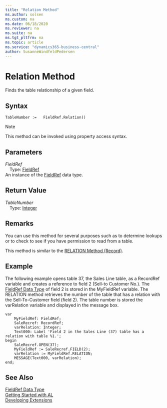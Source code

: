 ```yaml
---
title: "Relation Method"
ms.author: solsen
ms.custom: na
ms.date: 06/18/2020
ms.reviewer: na
ms.suite: na
ms.tgt_pltfrm: na
ms.topic: article
ms.service: "dynamics365-business-central"
author: SusanneWindfeldPedersen
---
```

[//]: # (START>DO_NOT_EDIT)
[//]: # (IMPORTANT:Do not edit any of the content between here and the END>DO_NOT_EDIT.)
[//]: # (Any modifications should be made in the .xml files in the ModernDev repo.)
# Relation Method
Finds the table relationship of a given field.


## Syntax
```
TableNumber :=   FieldRef.Relation()
```
> [!NOTE]  
> This method can be invoked using property access syntax.  

## Parameters
*FieldRef*  
&emsp;Type: [FieldRef](fieldref-data-type.md)  
An instance of the [FieldRef](fieldref-data-type.md) data type.  

## Return Value
*TableNumber*  
&emsp;Type: [Integer](../integer/integer-data-type.md)  
  


[//]: # (IMPORTANT: END>DO_NOT_EDIT)


## Remarks  
 You can use this method for several purposes such as to determine lookups or to check to see if you have permission to read from a table.  
  
 This method is similar to the [RELATION Method \(Record\)](../../methods-auto/record/record-relation-method.md).  
  
## Example  
 The following example opens table 37, the Sales Line table, as a RecordRef variable and creates a reference to field 2 \(Sell-to Customer No.\). The [FieldRef Data Type](../../datatypes/devenv-fieldref-data-type.md) of field 2 is stored in the MyFieldRef variable. The RELATION method retrieves the number of the table that has a relation with the Sell-To-Customer field \(field 2\). The table number is stored the varRelation variable and displayed in the message box. 

```
var
    MyFieldRef: FieldRef;
    SaleRecref: RecordRef;
    varRelation: Integer;
    Text000: Label 'Field 2 in the Sales Line (37) table has a relation with table %1.';
begin
    SaleRecref.OPEN(37);  
    MyFieldRef := SaleRecref.FIELD(2);  
    varRelation := MyFieldRef.RELATION;  
    MESSAGE(Text000, varRelation);  
end;
```  
  
## See Also
[FieldRef Data Type](fieldref-data-type.md)  
[Getting Started with AL](../../devenv-get-started.md)  
[Developing Extensions](../../devenv-dev-overview.md)